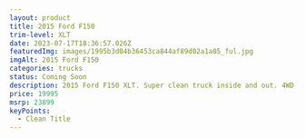 ```yaml
---
layout: product
title: 2015 Ford F150
trim-level: XLT
date: 2023-07-17T18:36:57.026Z
featuredImg: images/1995b3d04b36453ca844af89d02a1a05_ful.jpg
imgAlt: 2015 Ford F150
categories: trucks
status: Coming Soon
description: 2﻿015 Ford F150 XLT. Super clean truck inside and out. 4WD, and ready to work
price: 19995
msrp: 23899
keyPoints:
  - Clean Title
---
```

